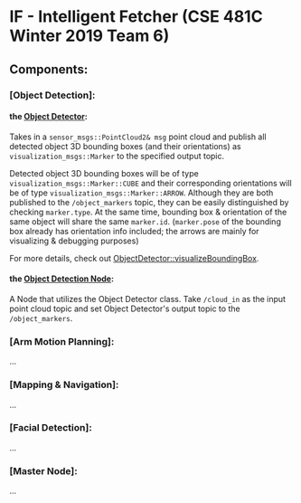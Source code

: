 # IF - Intelligent Fetcher (CSE 481C Winter 2019 Team 6)

## Components:

### [Object Detection]:

#### the [Object Detector](perception/src/object_detector.cpp):
Takes in a `sensor_msgs::PointCloud2& msg` point cloud and publish all detected object 3D bounding boxes (and their orientations) as `visualization_msgs::Marker` to the specified output topic.

Detected object 3D bounding boxes will be of type `visualization_msgs::Marker::CUBE` and their corresponding orientations will be of type `visualization_msgs::Marker::ARROW`. Although they are both published to the `/object_markers` topic, they can be easily distinguished by checking `marker.type`. At the same time, bounding box & orientation of the same object will share the same `marker.id`. (`marker.pose` of the bounding box already has orientation info included; the arrows are mainly for visualizing & debugging purposes)

For more details, check out [ObjectDetector::visualizeBoundingBox](perception/src/object_detector.cpp#L159).

#### the [Object Detection Node](perception/src/object_detection.cpp):
A Node that utilizes the Object Detector class.
Take `/cloud_in` as the input point cloud topic and set Object Detector's output topic to the `/object_markers`.

### [Arm Motion Planning]:
...

### [Mapping & Navigation]:
...

### [Facial Detection]:
...

### [Master Node]:
...
